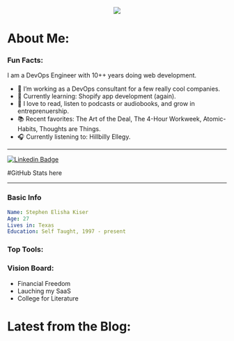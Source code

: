 <p align="center">
  <img src="https://capsule-render.vercel.app/api?text=S-Kiser&animation=fadeIn&type=waving&color=gradient&height=100"/>
</p>

# About Me:

### Fun Facts:
I am a DevOps Engineer with 10++ years doing web development.
- 🔭 I’m working as a DevOps consultant for a few really cool companies.
- 🌱 Currently learning: Shopify app development (again).
- 🔋 I love to read, listen to podcasts or audiobooks, and grow in entreprenuership.
- 📚 Recent favorites: The Art of the Deal, The 4-Hour Workweek, Atomic-Habits, Thoughts are Things.
- 🎧 Currently listening to: Hillbilly Ellegy.

---

[![Linkedin Badge](https://img.shields.io/badge/-s--kiser--linkedin-blue?style=flat&logo=Linkedin&logoColor=white)](https://www.linkedin.com/in/s-kiser)

#GitHub Stats here

---

### Basic Info

```yaml
Name: Stephen Elisha Kiser
Age: 27
Lives in: Texas
Education: Self Taught, 1997 - present
```


### Top Tools:


### Vision Board:
- Financial Freedom
- Lauching my SaaS
- College for Literature

# Latest from the Blog:



<!--
**s-kiser/s-kiser** is a ✨ _special_ ✨ repository because its `README.md` (this file) appears on your GitHub profile.

Here are some ideas to get you started:

- 🔭 I’m currently working on ...
- 🌱 I’m currently learning ...
- 👯 I’m looking to collaborate on ...
- 🤔 I’m looking for help with ...
- 💬 Ask me about ...
- 📫 How to reach me: ...
- 😄 Pronouns: ...
- ⚡ Fun fact: ...
-->
